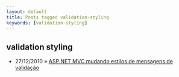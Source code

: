 ```yaml
---
layout: default
title: Posts tagged validation-styling
keywords: [validation-styling]
---
```

<h2 class="category">validation styling</h2>
<ul class="posts">
<li>
<p>
<span class="date">27/12/2010</span> &raquo; 
<a href="/blog/asp-net-mvc-mudando-estilos-de-mensagens-de-validacao">ASP.NET MVC mudando estilos de mensagens de validação</a>
</p>
</li> 
</ul>
